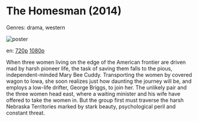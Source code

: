 # The Homesman (2014)

Genres: drama, western

![poster](http://image.tmdb.org/t/p/w500/wzOzeuWYIlRq7Eus1TWnHtYo304.jpg)

en:
  [720p](magnet:?xt=urn:btih:A5383C7474C418BD7357B141B604AD063BA7F52F&tr=udp://glotorrents.pw:6969/announce&tr=udp://tracker.opentrackr.org:1337/announce&tr=udp://torrent.gresille.org:80/announce&tr=udp://tracker.openbittorrent.com:80&tr=udp://tracker.coppersurfer.tk:6969&tr=udp://tracker.leechers-paradise.org:6969&tr=udp://p4p.arenabg.ch:1337&tr=udp://tracker.internetwarriors.net:1337)
  [1080p](magnet:?xt=urn:btih:4F715C3EF347F7906A390A73CF5AB136404127BC&tr=udp://glotorrents.pw:6969/announce&tr=udp://tracker.opentrackr.org:1337/announce&tr=udp://torrent.gresille.org:80/announce&tr=udp://tracker.openbittorrent.com:80&tr=udp://tracker.coppersurfer.tk:6969&tr=udp://tracker.leechers-paradise.org:6969&tr=udp://p4p.arenabg.ch:1337&tr=udp://tracker.internetwarriors.net:1337)
  


When three women living on the edge of the American frontier are driven mad by harsh pioneer life, the task of saving them falls to the pious, independent-minded Mary Bee Cuddy. Transporting the women by covered wagon to Iowa, she soon realizes just how daunting the journey will be, and employs a low-life drifter, George Briggs, to join her. The unlikely pair and the three women head east, where a waiting minister and his wife have offered to take the women in. But the group first must traverse the harsh Nebraska Territories marked by stark beauty, psychological peril and constant threat.